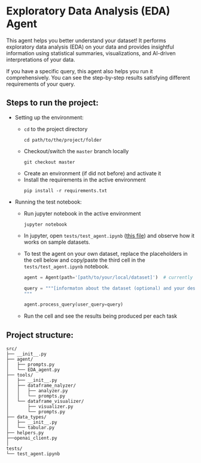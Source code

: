 # Exploratory Data Analysis (EDA) Agent

This agent helps you better understand your dataset! It performs exploratory data analysis (EDA) on your data and provides insightful information using statistical summaries, visualizations, and AI-driven interpretations of your data.

If you have a specific query, this agent also helps you run it comprehensively. You can see the step-by-step results satisfying different requirements of your query.

## Steps to run the project:
- Setting up the environment:
  
  - `cd` to the project directory
    ```
    cd path/to/the/project/folder
    ```
  - Checkout/switch the `master` branch locally
    ```
    git checkout master
    ```
  - Create an environment (if did not before) and activate it
  -  Install the requirements in the active environment
      ```
      pip install -r requirements.txt
      ```
- Running the test notebook:
  
  - Run jupyter notebook in the active environment
    ```
    jupyter notebook
    ```
  - In jupyter, open `tests/test_agent.ipynb` ([this file](https://github.com/maryamyazdi/Automatic-EDA-Agent/blob/master/tests/test_agent.ipynb)) and observe how it works on sample datasets.

  - To test the agent on your own dataset, replace the placeholders in the cell below and copy/paste the third cell in the `tests/test_agent.ipynb` notebook.
    ```python
    agent = Agent(path='[path/to/your/local/dataset]')  # currently supporting .xlcx and .csv files
    
    query = """[informaton about the dataset (optional) and your desired analyses]
    """
    
    agent.process_query(user_query=query)
    ```
  - Run the cell and see the results being produced per each task

## Project structure:
```
src/
├── __init__.py
├── agent/
│   ├── prompts.py
│   └── EDA_agent.py
├── tools/
│   ├── __init__.py
│   ├── dataframe_nalyzer/
│   │   ├── analyzer.py
│   │   └── prompts.py
│   └── dataframe_visualizer/
│       ├── visualizer.py
│       └── prompts.py
├── data_types/
│   ├── __init__.py
│   └── tabular.py
├── helpers.py
├──openai_client.py
│
tests/
└── test_agent.ipynb
```